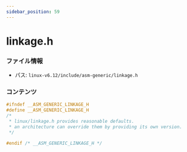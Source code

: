 ```yaml
---
sidebar_position: 59
---
```

# linkage.h

### ファイル情報

- パス: `linux-v6.12/include/asm-generic/linkage.h`

### コンテンツ

```h
#ifndef __ASM_GENERIC_LINKAGE_H
#define __ASM_GENERIC_LINKAGE_H
/*
 * linux/linkage.h provides reasonable defaults.
 * an architecture can override them by providing its own version.
 */

#endif /* __ASM_GENERIC_LINKAGE_H */

```

